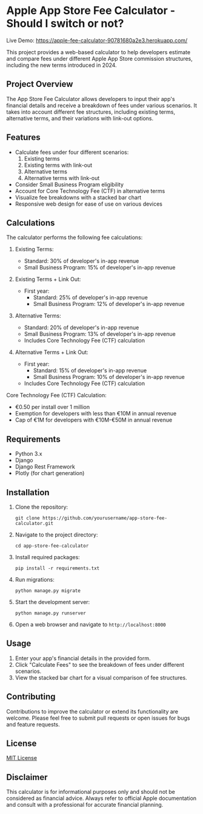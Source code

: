 # Apple App Store Fee Calculator - Should I switch or not?

Live Demo: https://apple-fee-calculator-90781680a2e3.herokuapp.com/

This project provides a web-based calculator to help developers estimate and compare fees under different Apple App Store commission structures, including the new terms introduced in 2024.

## Project Overview

The App Store Fee Calculator allows developers to input their app's financial details and receive a breakdown of fees under various scenarios. It takes into account different fee structures, including existing terms, alternative terms, and their variations with link-out options.

## Features

- Calculate fees under four different scenarios:
  1. Existing terms
  2. Existing terms with link-out
  3. Alternative terms
  4. Alternative terms with link-out
- Consider Small Business Program eligibility
- Account for Core Technology Fee (CTF) in alternative terms
- Visualize fee breakdowns with a stacked bar chart
- Responsive web design for ease of use on various devices

## Calculations

The calculator performs the following fee calculations:

1. Existing Terms:
   - Standard: 30% of developer's in-app revenue
   - Small Business Program: 15% of developer's in-app revenue

2. Existing Terms + Link Out:
   - First year:
     * Standard: 25% of developer's in-app revenue
     * Small Business Program: 12% of developer's in-app revenue

3. Alternative Terms:
   - Standard: 20% of developer's in-app revenue
   - Small Business Program: 13% of developer's in-app revenue
   - Includes Core Technology Fee (CTF) calculation

4. Alternative Terms + Link Out:
   - First year:
     * Standard: 15% of developer's in-app revenue
     * Small Business Program: 10% of developer's in-app revenue
   - Includes Core Technology Fee (CTF) calculation

Core Technology Fee (CTF) Calculation:
- €0.50 per install over 1 million
- Exemption for developers with less than €10M in annual revenue
- Cap of €1M for developers with €10M-€50M in annual revenue

## Requirements

- Python 3.x
- Django
- Django Rest Framework
- Plotly (for chart generation)

## Installation

1. Clone the repository:
   ```
   git clone https://github.com/yourusername/app-store-fee-calculator.git
   ```

2. Navigate to the project directory:
   ```
   cd app-store-fee-calculator
   ```

3. Install required packages:
   ```
   pip install -r requirements.txt
   ```

4. Run migrations:
   ```
   python manage.py migrate
   ```

5. Start the development server:
   ```
   python manage.py runserver
   ```

6. Open a web browser and navigate to `http://localhost:8000`

## Usage

1. Enter your app's financial details in the provided form.
2. Click "Calculate Fees" to see the breakdown of fees under different scenarios.
3. View the stacked bar chart for a visual comparison of fee structures.

## Contributing

Contributions to improve the calculator or extend its functionality are welcome. Please feel free to submit pull requests or open issues for bugs and feature requests.

## License

[MIT License](LICENSE)

## Disclaimer

This calculator is for informational purposes only and should not be considered as financial advice. Always refer to official Apple documentation and consult with a professional for accurate financial planning.
